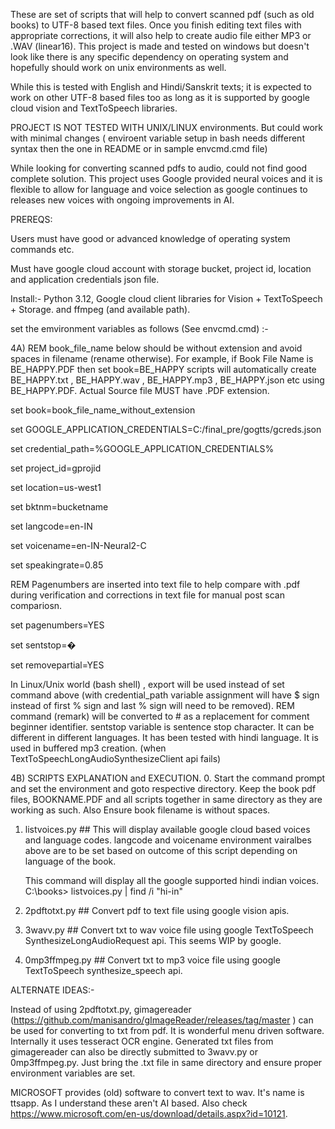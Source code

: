 These are set of scripts that will help to convert scanned pdf (such as old books) to UTF-8 based text files. Once you finish editing text files with appropriate corrections, it will also help to create audio file either MP3 or .WAV (linear16). This project is made and tested on windows but doesn't look like there is any specific dependency on operating system and hopefully should work on unix environments as well. 

While this is tested with English and Hindi/Sanskrit texts; it is expected to work on other UTF-8 based files too as long as it is supported by google cloud vision and TextToSpeech libraries.

PROJECT IS NOT TESTED WITH UNIX/LINUX environments. But could work with minimal changes ( enviroent variable setup in bash needs different syntax then the one in README or in sample envcmd.cmd file)


While looking for converting scanned pdfs to audio, could not find good complete solution. This project uses Google provided neural voices and it is flexible to allow for language and voice selection as google continues to releases new voices with ongoing improvements in AI.


PREREQS:

Users must have good or advanced knowledge of operating system commands etc.

Must have google cloud account with storage bucket, project id, location and application credentials json file.

Install:- Python 3.12, Google cloud client libraries for Vision + TextToSpeech + Storage. and ffmpeg (and available path).

set the emvironment variables as follows (See envcmd.cmd) :- 

4A) REM book_file_name below should be without extension and avoid spaces in filename (rename otherwise). For example, if Book File Name is BE_HAPPY.PDF then set book=BE_HAPPY scripts will automatically create BE_HAPPY.txt , BE_HAPPY.wav , BE_HAPPY.mp3 , BE_HAPPY.json etc using BE_HAPPY.PDF. Actual Source file MUST have .PDF extension. 

set book=book_file_name_without_extension 

set GOOGLE_APPLICATION_CREDENTIALS=C:/final_pre/gogtts/gcreds.json 

set credential_path=%GOOGLE_APPLICATION_CREDENTIALS% 

set project_id=gprojid 

set location=us-west1 

set bktnm=bucketname 

set langcode=en-IN 

set voicename=en-IN-Neural2-C 

set speakingrate=0.85 

REM Pagenumbers are inserted into text file to help compare with .pdf during verification and corrections in text file for manual post scan compariosn. 

set pagenumbers=YES 

set sentstop=� 

set removepartial=YES


In Linux/Unix world (bash shell) , export will be used instead of set command above (with credential_path variable assignment will have $ sign instead of first % sign and last % sign will need to be removed). 
REM command (remark) will be converted to # as a replacement for comment beginner identifier. 
sentstop variable is sentence stop character. It can be different in different languages. It has been tested with hindi language. It is used in buffered mp3 creation. (when TextToSpeechLongAudioSynthesizeClient api fails)

4B) SCRIPTS EXPLANATION and EXECUTION. 
 0. Start the command prompt and set the environment and goto respective directory. Keep the book pdf files, BOOKNAME.PDF and all scripts together in same directory as they are working as such. 
    Also Ensure book filename is without spaces. 
 1. listvoices.py ## This will display available google cloud based voices and language codes. langcode and voicename environment vairalbes above are to be set based on outcome of this script depending on language of the book.

    This command will display all the google supported hindi indian voices.
    C:\books>  listvoices.py | find /i "hi-in"   

 2. 2pdftotxt.py  ## Convert pdf to text file using google vision apis. 
 3. 3wavv.py      ## Convert txt to wav voice file using google TextToSpeech SynthesizeLongAudioRequest api. This seems WIP by google. 
 4. 0mp3ffmpeg.py ## Convert txt to mp3 voice file using google TextToSpeech synthesize_speech api.


ALTERNATE IDEAS:-

Instead of using 2pdftotxt.py, gimagereader (https://github.com/manisandro/gImageReader/releases/tag/master ) can be used for converting to txt from pdf. It is wonderful menu driven software. Internally it uses tesseract OCR engine.
Generated txt files from gimagereader can also be directly submitted to 3wavv.py or 0mp3ffmpeg.py. Just bring the .txt file in same directory and ensure proper environment variables are set.

MICROSOFT provides (old) software to convert text to wav. It's name is ttsapp. As I understand these aren't AI based.  Also check https://www.microsoft.com/en-us/download/details.aspx?id=10121.



